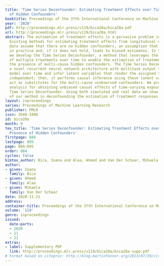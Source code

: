 ```yaml
---
title: 'Time Series Deconfounder: Estimating Treatment Effects over Time in the Presence
  of Hidden Confounders'
booktitle: Proceedings of the 37th International Conference on Machine Learning
year: '2020'
pdf: http://proceedings.mlr.press/v119/bica20a/bica20a.pdf
url: http://proceedings.mlr.press/v119/bica20a.html
abstract: The estimation of treatment effects is a pervasive problem in medicine.
  Existing methods for estimating treatment effects from longitudinal observational
  data assume that there are no hidden confounders, an assumption that is not testable
  in practice and, if it does not hold, leads to biased estimates. In this paper,
  we develop the Time Series Deconfounder, a method that leverages the assignment
  of multiple treatments over time to enable the estimation of treatment effects in
  the presence of multi-cause hidden confounders. The Time Series Deconfounder uses
  a novel recurrent neural network architecture with multitask output to build a factor
  model over time and infer latent variables that render the assigned treatments conditionally
  independent; then, it performs causal inference using these latent variables that
  act as substitutes for the multi-cause unobserved confounders. We provide a theoretical
  analysis for obtaining unbiased causal effects of time-varying exposures using the
  Time Series Deconfounder. Using both simulated and real data we show the effectiveness
  of our method in deconfounding the estimation of treatment responses over time.
layout: inproceedings
series: Proceedings of Machine Learning Research
publisher: PMLR
issn: 2640-3498
id: bica20a
month: 0
tex_title: 'Time Series Deconfounder: Estimating Treatment Effects over Time in the
  Presence of Hidden Confounders'
firstpage: 884
lastpage: 895
page: 884-895
order: 884
cycles: false
bibtex_author: Bica, Ioana and Alaa, Ahmed and Van Der Schaar, Mihaela
author:
- given: Ioana
  family: Bica
- given: Ahmed
  family: Alaa
- given: Mihaela
  family: Van Der Schaar
date: 2020-11-21
address: 
container-title: Proceedings of the 37th International Conference on Machine Learning
volume: '119'
genre: inproceedings
issued:
  date-parts:
  - 2020
  - 11
  - 21
extras:
- label: Supplementary PDF
  link: http://proceedings.mlr.press/v119/bica20a/bica20a-supp.pdf
# Format based on citeproc: http://blog.martinfenner.org/2013/07/30/citeproc-yaml-for-bibliographies/
---
```

